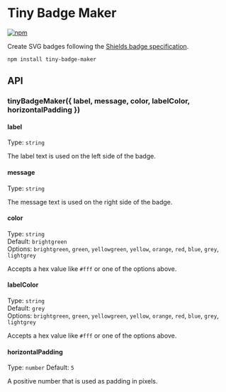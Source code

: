 # Tiny Badge Maker
[![npm][npm-badge]][npm]

Create SVG badges following the [Shields badge specification](https://github.com/badges/shields/blob/5af5c480db/spec/SPECIFICATION.md).

`npm install tiny-badge-maker`

## API
### tinyBadgeMaker({ label, message, color, labelColor, horizontalPadding })

#### label
Type: `string`

The label text is used on the left side of the badge.

#### message
Type: `string`

The message text is used on the right side of the badge.

#### color
Type: `string`  
Default: `brightgreen`  
Options: `brightgreen`, `green`, `yellowgreen`, `yellow`, `orange`, `red`, `blue`, `grey`, `lightgrey`

Accepts a hex value like `#fff` or one of the options above.

#### labelColor
Type: `string`  
Default: `grey`  
Options: `brightgreen`, `green`, `yellowgreen`, `yellow`, `orange`, `red`, `blue`, `grey`, `lightgrey`

Accepts a hex value like `#fff` or one of the options above.

#### horizontalPadding
Type: `number`
Default: `5`

A positive number that is used as padding in pixels.

[npm]: https://npmjs.com/tiny-badge-maker
[npm-badge]: https://tinyshields.dev/npm/css-declaration-sorter
